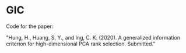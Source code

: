 # GIC

Code for the paper: 

"Hung, H., Huang, S. Y., and Ing, C. K. (2020). A generalized information criterion for high-dimensional PCA rank selection. Submitted."
